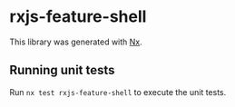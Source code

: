 # rxjs-feature-shell

This library was generated with [Nx](https://nx.dev).

## Running unit tests

Run `nx test rxjs-feature-shell` to execute the unit tests.
